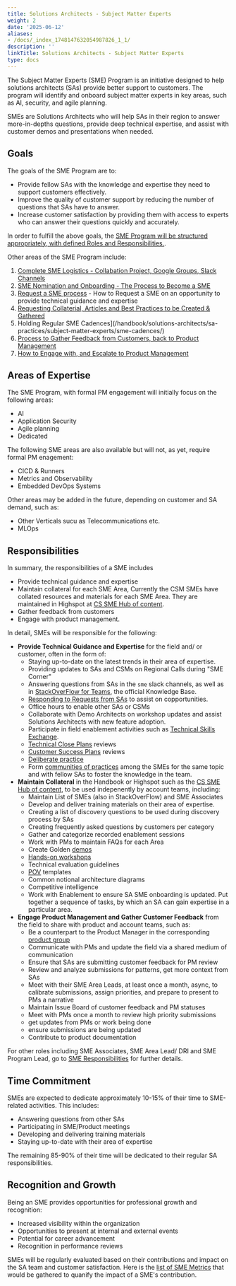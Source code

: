 ```yaml
---
title: Solutions Architects - Subject Matter Experts
weight: 2
date: '2025-06-12'
aliases:
- /docs/_index_1748147632054987826_1_1/
description: ''
linkTitle: Solutions Architects - Subject Matter Experts
type: docs
---
```


The Subject Matter Experts (SME) Program is an initiative designed to help solutions architects (SAs) provide better support to customers. The program will identify and onboard subject matter experts in key areas, such as AI, security, and agile planning.

SMEs are Solutions Architects who will help SAs in their region to answer more-in-depths questions, provide deep technical expertise, and assist with customer demos and presentations when needed.

## Goals

The goals of the SME Program are to:

- Provide fellow SAs with the knowledge and expertise they need to support customers effectively.  
- Improve the quality of customer support by reducing the number of questions that SAs have to answer.  
- Increase customer satisfaction by providing them with access to experts who can answer their questions quickly and accurately.

In order to fulfill the above goals, the [SME Program will be structured appropriately, with defined Roles and Responsibilities.](/handbook/solutions-architects/sa-practices/subject-matter-experts/sme-program.md).

Other areas of the SME Program include:

1. [Complete SME Logistics - Collabation Project, Google Groups, Slack Channels](/handbook/solutions-architects/sa-practices/subject-matter-experts/sme-operations.md)
2. [SME Nomination and Onboarding \- The Process to Become a SME](/handbook/solutions-architects/sa-practices/subject-matter-experts/sme-program/#sme-selection)  
3. [Request a SME process](/handbook/solutions-architects/sa-practices/subject-matter-experts/sme-request/) - How to Request a SME on an opportunity to provide technical guidance and expertise  
4. [Requesting Collaterial, Articles and Best Practices to be Created & Gathered](/handbook/solutions-architects/sa-practices/subject-matter-experts/sme-collateral/)  
5. Holding Regular SME Cadences](/handbook/solutions-architects/sa-practices/subject-matter-experts/sme-cadences/)
6. [Process to Gather Feedback from Customers, back to Product Management](/handbook/solutions-architects/sa-practices/subject-matter-experts/sme-customer-feedback/)  
7. [How to Engage with, and Escalate to Product Management](/handbook/solutions-architects/sa-practices/subject-matter-experts/sme-engage-pm/)

## Areas of Expertise

The SME Program, with formal PM engagement will initially focus on the following areas:

- AI
- Application Security
- Agile planning
- Dedicated

The following SME areas are also available but will not, as yet, require formal PM enagement:

- CICD & Runners
- Metrics and Observability
- Embedded DevOps Systems

Other areas may be added in the future, depending on customer and SA demand, such as:

- Other Verticals sucu as Telecommunications etc.
- MLOps

## Responsibilities

In summary, the responsibilities of a SME includes

- Provide technical guidance and expertise
- Maintain collateral for each SME Area, Currently the CSM SMEs have collated resources and materials for each SME Area. They are maintained in Highspot at [CS SME Hub of content](https://gitlab.highspot.com/items/667095b95cc9b08c87d40b68?lfrm=srp.0).
- Gather feedback from customers
- Engage with product management.

In detail, SMEs will be responsible for the following:

- **Provide Technical Guidance and Expertise** for the field and/ or customer, often in the form of:
  - Staying up-to-date on the latest trends in their area of expertise.
  - Providing updates to SAs and CSMs on Regional Calls during "SME Corner"
  - Answering questions from SAs in the `sme` slack channels, as well as in [StackOverFlow for Teams](/handbook/solutions-architects/tools-and-resources/#stack-overflow-for-teams), the official Knowledge Base.
  - [Responding to Requests from SAs](/handbook/solutions-architects/sa-practices/subject-matter-experts/sme-request/) to assist on copportunities.
  - Office hours to enable other SAs or CSMs
  - Collaborate with Demo Architects on workshop updates and assist Solutions Architects with new feature adoption.
  - Participate in field enablement activities such as [Technical Skills Exchange](https://gitlab.com/gitlab-com/sales-team/field-operations/enablement/-/issues/2800).
  - [Technical Close Plans](/handbook/solutions-architects/sa-practices/technical-close-plan/) reviews
  - [Customer Success Plans](/handbook/solutions-architects/sa-practices/customer-success-plan/) reviews
  - [Deliberate practice](/handbook/solutions-architects/sa-practices/deliberate-practice/)
  - Form [communities of practices](/handbook/solutions-architects/sa-practices/communities-of-practice/) among the SMEs for the same topic and with fellow SAs to foster the knowledge in the team.
- **Maintain Collateral** in the Handbook or Highspot such as the [CS SME Hub of content](https://gitlab.highspot.com/items/667095b95cc9b08c87d40b68?lfrm=srp.0), to be used indepenently by account teams, including:
  - Maintain List of SMEs (also in StackOverFlow) and SME Associates
  - Develop and deliver training materials on their area of expertise.
  - Creating a list of discovery questions to be used during discovery process by SAs
  - Creating frequently asked questions by customers per category
  - Gather and categorize recorded enablement sessions
  - Work with PMs to maintain FAQs for each Area
  - Create Golden [demos](/handbook/solutions-architects/demonstrations/)
  - [Hands-on workshops](/handbook/solutions-architects/tools-and-resources/workshop/)
  - Technical evaluation guidelines
  - [POV](/handbook/solutions-architects/tools-and-resources/pov/) templates
  - Common notional architecture diagrams
  - Competitive intelligence
  - Work with Enablement to ensure SA SME onboarding is updated. Put together a sequence of tasks, by which an SA can gain expertise in a particular area.
- **Engage Product Management and Gather Customer Feedback** from the field to share with product and account teams, such as:
  - Be a counterpart to the Product Manager in the corresponding [product group](/handbook/product/categories/#devops-stages)
  - Communicate with PMs and update the field via a shared medium of communication
  - Ensure that SAs are submitting customer feedback for PM review
  - Review and analyze submissions for patterns, get more context from SAs
  - Meet with their SME Area Leads, at least once a month, async, to calibrate submissions, assign priorities, and prepare to present to PMs a narrative
  - Maintain Issue Board of customer feedback and PM statuses
  - Meet with PMs once a month to review high priority submissions
  - get updates from PMs or work being done
  - ensure submissions are being updated
  - Contribute to product documentation

For other roles including SME Associates, SME Area Lead/ DRI and SME Program Lead, go to [SME Responsibilities](/handbook/solutions-architects/sa-practices/subject-matter-experts/sme-program/#sme-responsibilities) for further details.

## Time Commitment

SMEs are expected to dedicate approximately 10-15% of their time to SME-related activities. This includes:

- Answering questions from other SAs
- Participating in SME/Product meetings
- Developing and delivering training materials
- Staying up-to-date with their area of expertise

The remaining 85-90% of their time will be dedicated to their regular SA responsibilities.

## Recognition and Growth

Being an SME provides opportunities for professional growth and recognition:

- Increased visibility within the organization
- Opportunities to present at internal and external events
- Potential for career advancement
- Recognition in performance reviews

SMEs will be regularly evaluated based on their contributions and impact on the SA team and customer satisfaction.  Here is the [list of SME Metrics](/handbook/solutions-architects/sa-practices/subject-matter-experts/sme-operations/#sme-metrics) that would be gathered to quanify the impact of a SME's contribution.
